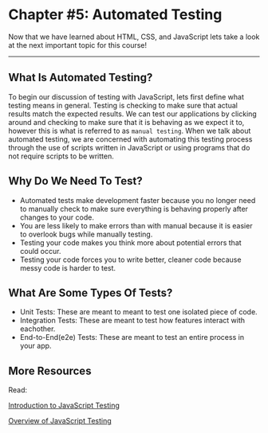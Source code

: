 # Chapter \#5: Automated Testing

Now that we have learned about HTML, CSS, and JavaScript lets take a look at the next important topic for this course!

---

## What Is Automated Testing?

To begin our discussion of testing with JavaScript, lets first define what testing means in general. Testing is checking to make sure that actual results match the expected results. We can test our applications by clicking around and checking to make sure that it is behaving as we expect it to, however this is what is referred to as `manual testing`. When we talk about automated testing, we are concerned with automating this testing process through the use of scripts written in JavaScript or using programs that do not require scripts to be written.

## Why Do We Need To Test?

- Automated tests make development faster because you no longer need to manually check to make sure everything is behaving properly after changes to your code.
- You are less likely to make errors than with manual because it is easier to overlook bugs while manually testing.
- Testing your code makes you think more about potential errors that could occur.
- Testing your code forces you to write better, cleaner code because messy code is harder to test.

## What Are Some Types Of Tests?

- Unit Tests: These are meant to meant to test one isolated piece of code.
- Integration Tests: These are meant to test how features interact with eachother.
- End-to-End(e2e) Tests: These are meant to test an entire process in your app.

## More Resources

Read:

[Introduction to JavaScript Testing](https://www.academind.com/learn/javascript/javascript-testing-introduction/)

[Overview of JavaScript Testing](https://medium.com/welldone-software/an-overview-of-javascript-testing-in-2019-264e19514d0a)